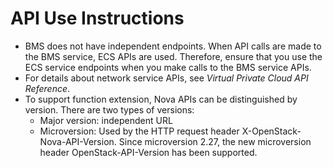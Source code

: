 # API Use Instructions<a name="EN-US_TOPIC_0171226371"></a>

-   BMS does not have independent endpoints. When API calls are made to the BMS service, ECS APIs are used. Therefore, ensure that you use the ECS service endpoints when you make calls to the BMS service APIs.
-   For details about network service APIs, see  _Virtual Private Cloud API Reference_.
-   To support function extension, Nova APIs can be distinguished by version. There are two types of versions:
    -   Major version: independent URL
    -   Microversion: Used by the HTTP request header X-OpenStack-Nova-API-Version. Since microversion 2.27, the new microversion header OpenStack-API-Version has been supported.


